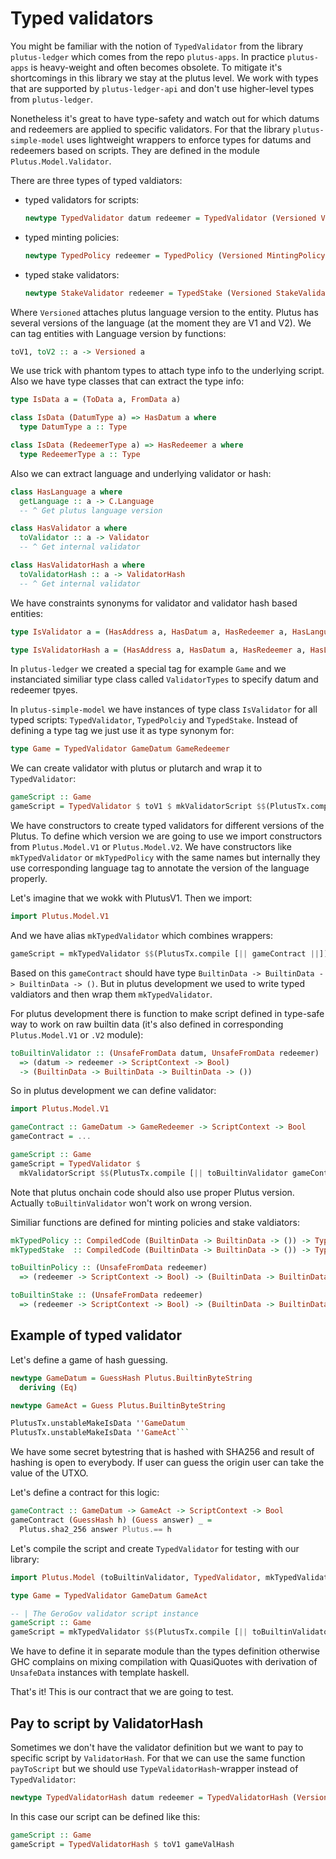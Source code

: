 # Typed validators

You might be familiar with the notion of `TypedValidator` from the library `plutus-ledger`
which comes from the repo `plutus-apps`. In practice `plutus-apps` is heavy-weight and 
often becomes obsolete. To mitigate it's shortcomings in this library we stay at the 
plutus level. We work with types that are supported by `plutus-ledger-api` and
don't use higher-level types from `plutus-ledger`.

Nonetheless it's great to have type-safety and watch out for which datums and redeemers are
applied to specific validators. For that the library `plutus-simple-model` uses 
lightweight wrappers to enforce types for datums and redeemers based on scripts. 
They are defined in the module `Plutus.Model.Validator`.

There are three types of typed valdiators:

* typed validators for scripts: 

  ```haskell
  newtype TypedValidator datum redeemer = TypedValidator (Versioned Validator)
  ```

* typed minting policies:

  ```haskell
  newtype TypedPolicy redeemer = TypedPolicy (Versioned MintingPolicy)
  ```

* typed stake validators:

  ```haskell
  newtype StakeValidator redeemer = TypedStake (Versioned StakeValidator)
  ```

Where `Versioned` attaches plutus language version to the entity.
Plutus has several versions of the language (at the moment they are V1 and V2).
We can tag entities with Language version by functions:

```haskell
toV1, toV2 :: a -> Versioned a
```

We use trick with phantom types to attach type info to the underlying script.
Also we have type classes that can extract the type info:

```haskell
type IsData a = (ToData a, FromData a)

class IsData (DatumType a) => HasDatum a where
  type DatumType a :: Type

class IsData (RedeemerType a) => HasRedeemer a where
  type RedeemerType a :: Type
```

Also we can extract language and underlying validator or hash:

```haskell
class HasLanguage a where
  getLanguage :: a -> C.Language
  -- ^ Get plutus language version

class HasValidator a where
  toValidator :: a -> Validator
  -- ^ Get internal validator

class HasValidatorHash a where
  toValidatorHash :: a -> ValidatorHash
  -- ^ Get internal validator
```

We have constraints synonyms for validator and validator hash based entities:

```haskell
type IsValidator a = (HasAddress a, HasDatum a, HasRedeemer a, HasLanguage a, HasValidator a)

type IsValidatorHash a = (HasAddress a, HasDatum a, HasRedeemer a, HasLanguage a, HasValidatorHash a)
```

In `plutus-ledger` we created a special tag for example `Game` and we 
instanciated similiar type class called `ValidatorTypes` to specify datum and redeemer tpyes.

In `plutus-simple-model` we have instances of type class `IsValidator` for all typed scripts:
`TypedValidator`, `TypedPolciy` and `TypedStake`. Instead of defining a type tag we
just use it as type synonym for:

```haskell
type Game = TypedValidator GameDatum GameRedeemer
```

We can create validator with plutus or plutarch and wrap it to `TypedValidator`:

```haskell
gameScript :: Game
gameScript = TypedValidator $ toV1 $ mkValidatorScript $$(PlutusTx.compile [|| gameContract ||])
```

We have constructors to create typed validators for different versions of the Plutus.
To define which version we are going to use we import constructors from `Plutus.Model.V1`
or `Plutus.Model.V2`. We have constructors like `mkTypedValidator` or `mkTypedPolicy`
with the same names but internally they use corresponding language tag to
annotate the version of the language properly.

Let's imagine that we wokk with PlutusV1. Then we import:

```haskell
import Plutus.Model.V1
```

And we have alias `mkTypedValidator` which combines wrappers:

```haskell
gameScript = mkTypedValidator $$(PlutusTx.compile [|| gameContract ||])
```

Based on this `gameContract` should have type `BuiltinData -> BuiltinData -> BuiltinData -> ()`.
But in plutus development we used to write typed valdiators and then wrap them `mkTypedValidator`.

For plutus development there is function to make script defined in type-safe way 
to work on raw builtin data (it's also defined in corresponding `Plutus.Model.V1` or `.V2` module):

```haskell
toBuiltinValidator :: (UnsafeFromData datum, UnsafeFromData redeemer) 
  => (datum -> redeemer -> ScriptContext -> Bool)
  -> (BuiltinData -> BuiltinData -> BuiltinData -> ()) 
```

So in plutus development we can define validator:

```haskell
import Plutus.Model.V1

gameContract :: GameDatum -> GameRedeemer -> ScriptContext -> Bool
gameContract = ...

gameScript :: Game
gameScript = TypedValidator $ 
  mkValidatorScript $$(PlutusTx.compile [|| toBuiltinValidator gameContract ||])
```

Note that plutus onchain code should also use proper Plutus version.
Actually `toBuiltinValidator` won't work on wrong version.

Similiar functions are defined for minting policies and stake valdiators:

```haskell
mkTypedPolicy :: CompiledCode (BuiltinData -> BuiltinData -> ()) -> TypedPolicy redeemer
mkTypedStake  :: CompiledCode (BuiltinData -> BuiltinData -> ()) -> TypedStake redeemer

toBuiltinPolicy :: (UnsafeFromData redeemer)
  => (redeemer -> ScriptContext -> Bool) -> (BuiltinData -> BuiltinData -> ())

toBuiltinStake :: (UnsafeFromData redeemer)
  => (redeemer -> ScriptContext -> Bool) -> (BuiltinData -> BuiltinData -> ())
```

## Example of typed validator

Let's define a game of hash guessing. 

```haskell
newtype GameDatum = GuessHash Plutus.BuiltinByteString
  deriving (Eq)

newtype GameAct = Guess Plutus.BuiltinByteString

PlutusTx.unstableMakeIsData ''GameDatum
PlutusTx.unstableMakeIsData ''GameAct```
```

We have some secret bytestring that is hashed with SHA256 and result of hashing
is open to everybody. If user can guess the origin user can take the value of the UTXO.

Let's define a contract for this logic:

```haskell
gameContract :: GameDatum -> GameAct -> ScriptContext -> Bool
gameContract (GuessHash h) (Guess answer) _ =
  Plutus.sha2_256 answer Plutus.== h
```

Let's compile the script and create `TypedValidator` for testing with our library:

```haskell
import Plutus.Model (toBuiltinValidator, TypedValidator, mkTypedValidator)

type Game = TypedValidator GameDatum GameAct

-- | The GeroGov validator script instance
gameScript :: Game
gameScript = mkTypedValidator $$(PlutusTx.compile [|| toBuiltinValidator gameContract ||])
```

We have to define it in separate module than the types definition otherwise GHC
complains on mixing compilation with QuasiQuotes with derivation of `UnsafeData` instances
with template haskell.

That's it! This is our contract that we are going to test.

## Pay to script by ValidatorHash

Sometimes we don't have the validator definition but we want to pay to specific script
by `ValidatorHash`. For that we can use the same function `payToScript`
but we should use `TypeValidatorHash`-wrapper instead of `TypedValidator`:

```haskell
newtype TypedValidatorHash datum redeemer = TypedValidatorHash (Versioned ValidatorHash)
```

In this case our script can be defined like this:

```haskell
gameScript :: Game
gameScript = TypedValidatorHash $ toV1 gameValHash
```

